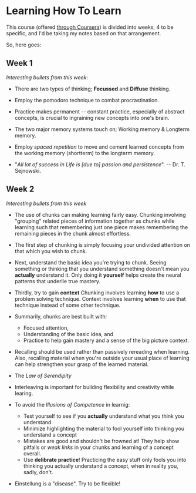 # Learning How To Learn

This course (offered [through Coursera](https://www.coursera.org/learn/learning-how-to-learn)) is divided into weeks, 4 to be specific, and I'd be taking my notes based on that arrangement.

So, here goes:

## Week 1

_Interesting bullets from this week_:

* There are two types of thinking; **Focussed** and **Diffuse** thinking.

* Employ the pomodoro technique to combat procrastination.

* Practice makes permanent -- constant practice, especially of abstract concepts, is crucial to ingraining new concepts into one's brain.

* The two major memory systems touch on; Working memory & Longterm memory.

* Employ _spaced repetition_ to move and cement learned concepts from the working memory (shortterm) to the longterm memory.

* "_All lot of success in Life is [due to] passion and persistence_". -- Dr. T. Sejnowski.

## Week 2

_Interesting bullets from this week_

* The use of chunks can making learning fairly easy. Chunking involving "grouping" related pieces of information together as chunks while learning such that remembering just one piece makes remembering the remaining pieces in the chunk almost effortless.

* The first step of chunking is simply focusing your undivided attention on that which you wish to chunk.

* Next, understand the basic idea you're trying to chunk.
	Seeing something or thinking that you understand something doesn't mean you **actually** understand it. Only doing it **yourself** helps create the neural patterns that underlie true mastery.

* Thirdly, try to gain **context**
	Chunking involves learning **how** to use a problem solving technique. Context involves learning **when** to use that technique instead of some other technique.

* Summarily, chunks are best built with:

  - Focused attention,
  - Understanding of the basic idea, and
  - Practice to help gain mastery and a sense of the big picture context.

* Recalling should be used rather than passively rereading when learning. Also, recalling material when you're outside your usual place of learning can help strengthen your grasp of the learned material.

* The _Law of Serendipity_

* Interleaving is important for building flexibility and creativity while learing.

* To avoid the _Illusions of Competence_ in learnig:

  - Test yourself to see if you **actually** understand what you think you understand.
  - Minimize highlighting the material to fool yourself into thinking you understand a concept
  - Mistakes are good and shouldn't be frowned at! They help show pitfalls or _weak links_ in your chunks and learning of a concept overall.
  - Use **delibrate practice**! Practicing the easy stuff only fools you into thinking you actually understand a concept, when in reality you, sadly, don't.
  
* Einstellung is a "disease". Try to be flexible!